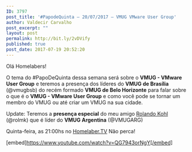 ```yaml
---
ID: 3797
post_title: '#PapodeQuinta – 20/07/2017 – VMUG VMware User Group'
author: Valdecir Carvalho
post_excerpt: ""
layout: post
permalink: http://bit.ly/2vDVify
published: true
post_date: 2017-07-19 20:52:20
---
```

Olá Homelabers!

O tema do #PapoDeQuinta dessa semana será sobre o <strong>VMUG - VMware User Group</strong> e teremos a presença dos líderes do <strong>VMUG de Brasília</strong> (@vmugbsb) do recém formado <strong>VMUG de Belo Horizonte</strong> para falar sobre o que é o <strong>VMUG - VMware User Group</strong> e como você pode se tornar um membro do VMUG ou até criar um VMUG na sua cidade.

Update: Teremos a <strong>presença especial</strong> do meu amigo <a href="https://www.linkedin.com/in/rmkohl/" target="_blank" rel="noopener">Rolando Kohl</a> (@rolmk) que é líder do <strong>VMUG Argentina</strong> (@VMUGARG)

Quinta-feira, as 21:00hs no <a href="http://youtube.com/homelaberbrasil-tv" target="_blank" rel="noopener">Homelaber.TV</a> Não perca!

[embed]https://www.youtube.com/watch?v=QG7943orNgY[/embed]